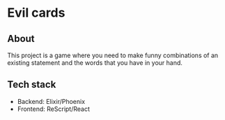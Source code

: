 # Evil cards

## About

This project is a game where you need to make funny combinations of an existing statement and the words that you have in your hand.

## Tech stack
- Backend: Elixir/Phoenix
- Frontend: ReScript/React
